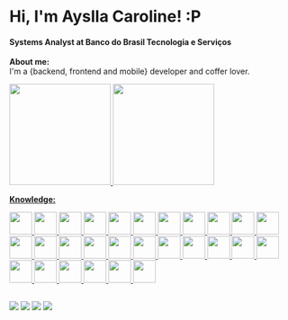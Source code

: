 # Hi, I'm Ayslla Caroline! :P
#### Systems Analyst at Banco do Brasil Tecnologia e Serviços

**About me:**  
I'm a {backend, frontend and mobile} developer and coffer lover.

 <div>
    <a href="https://github.com/AysllaGomes">
    <img height="180em" src="https://github-readme-stats.vercel.app/api?username=AysllaGomes&show_icons=true&theme=dark&include_all_commits=true&count_private=true"/>
    <img height="180em" src="https://github-readme-stats.vercel.app/api/top-langs/?username=AysllaGomes&layout=compact&langs_count=7&theme=dark"/>
</div>

**Knowledge:**  

<code><img height="40" width="40" src="https://www.vectorlogo.zone/logos/w3_html5/w3_html5-icon.svg"></code>
<code><img height="40" width="40" src="https://www.vectorlogo.zone/logos/javascript/javascript-vertical.svg"></code>
<code><img height="40" width="40" src="https://www.vectorlogo.zone/logos/typescriptlang/typescriptlang-icon.svg"></code>
<code><img height="40" width="40" src="https://www.vectorlogo.zone/logos/sass-lang/sass-lang-icon.svg"></code>
<code><img height="40" width="40" src="https://www.vectorlogo.zone/logos/angular/angular-icon.svg"></code>
<code><img height="40" width="40" src="https://www.vectorlogo.zone/logos/reactjs/reactjs-icon.svg"></code>
<code><img height="40" width="40" src="https://www.vectorlogo.zone/logos/vuejs/vuejs-icon.svg"></code>
<code><img height="40" width="40" src="https://www.vectorlogo.zone/logos/android/android-icon.svg"></code>
<code><img height="40" width="40" src="https://www.vectorlogo.zone/logos/nodejs/nodejs-icon.svg"></code>
<code><img height="40" width="40" src="https://www.vectorlogo.zone/logos/npmjs/npmjs-icon.svg"></code>
<code><img height="40" width="40" src="https://www.vectorlogo.zone/logos/grafana/grafana-icon.svg"></code>
<code><img height="40" width="40" src="https://www.vectorlogo.zone/logos/apache_kafka/apache_kafka-icon.svg"></code>
<code><img height="40" width="40" src="https://www.vectorlogo.zone/logos/docker/docker-official.svg"></code>
<code><img height="40" width="40" src="https://www.vectorlogo.zone/logos/figma/figma-icon.svg"></code>
<code><img height="40" width="40" src="https://www.vectorlogo.zone/logos/java/java-icon.svg"></code>
<code><img height="40" width="40" src="https://www.vectorlogo.zone/logos/springio/springio-icon.svg"></code>
<code><img height="40" width="40" src="https://www.vectorlogo.zone/logos/php/php-icon.svg"></code>
<code><img height="40" width="40" src="https://www.vectorlogo.zone/logos/symfony/symfony-icon.svg"></code>
<code><img height="40" width="40" src="https://www.vectorlogo.zone/logos/laravel/laravel-icon.svg"></code>
<code><img height="40" width="40" src="https://www.vectorlogo.zone/logos/git-scm/git-scm-icon.svg"></code>
<code><img height="40" width="40" src="https://www.vectorlogo.zone/logos/github/github-icon.svg"></code>
<code><img height="40" width="40" src="https://www.vectorlogo.zone/logos/jenkins/jenkins-icon.svg"></code>
<code><img height="40" width="40" src="https://www.vectorlogo.zone/logos/rancher/rancher-icon.svg"></code>
<code><img height="40" width="40" src="https://www.vectorlogo.zone/logos/oracle/oracle-icon.svg"></code>
<code><img height="40" width="40" src="https://www.vectorlogo.zone/logos/mongodb/mongodb-icon.svg"></code>
<code><img height="40" width="40" src="https://www.vectorlogo.zone/logos/postgresql/postgresql-icon.svg"></code>
<code><img height="40" width="40" src="https://www.vectorlogo.zone/logos/mongodb/mongodb-icon.svg"></code>
<code><img height="40" width="40" src="https://www.vectorlogo.zone/logos/mysql/mysql-official.svg"></code>

##

 <div>   
  <a href="https://twitter.com/LStranger_Aysh/" target="_blank"><img src="https://img.shields.io/badge/-Twitter-%230077B5?style=for-the-badge&logo=twitter&logoColor=white" target="_blank"></a>
  <a href = "mailto:ayslla.gomes@outlook.com"><img src="https://img.shields.io/badge/-Outlook-969696?style=for-the-badge&logo=outlook&logoColor=white" target="_blank"></a>  
  <a href="https://codepen.io/AyshCaroline" target="_blank"><img src="https://img.shields.io/badge/-CodePen-000?style=for-the-badge&logo=codepen&logoColor=white" target="_blank"></a>  
  <a href="https://www.linkedin.com/in/ayslla-gomes/" target="_blank"><img src="https://img.shields.io/badge/-LinkedIn-%230077B5?style=for-the-badge&logo=linkedin&logoColor=white" target="_blank"></a>
</div>

